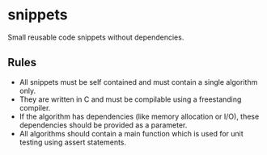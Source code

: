 # snippets

Small reusable code snippets without dependencies.

## Rules

- All snippets must be self contained and must contain a single algorithm only.
- They are written in C and must be compilable using a freestanding compiler.
- If the algorithm has dependencies (like memory allocation or I/O), these dependencies should be provided as a parameter.
- All algorithms should contain a main function which is used for unit testing using assert statements.
